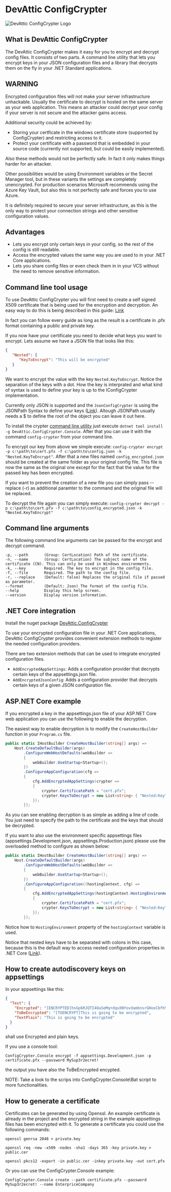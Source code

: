 # DevAttic ConfigCrypter
![DevAttic ConfigCrypter Logo](devattic_configcrypter-normal256.png "DevAttic ConfigCrypter Logo")

## What is DevAttic ConfigCrypter
The DevAttic ConfigCrypter makes it easy for you to encrypt and decrypt config files. It consists of two parts. A command line utility that lets you encrypt keys in your JSON configuration files and a library that decrypts them on the fly in your .NET Standard applications.

## WARNING
Encrypted configuration files will not make your server infrastructure unhackable. Usually the certificate to decrypt is hosted on the same server as your web application. This means an attacker could decrypt your config if your server is not secure and the attacker gains access.

Additional security could be achieved by:
- Storing your certficate in the windows certificate store (supported by ConfigCrypter) and restricting access to it.
- Protect your certificate with a password that is embedded in your source code (currently not supported, but could be easily implemented).

Also these methods would not be perfectly safe. In fact it only makes things harder for an attacker.

Other possibilities would be using Environment variables or the Secret Manager tool, but in these variants the settings are completely unencrypted. For production scenarios Microsoft recommends using the Azure Key Vault, but also this is not perfectly safe and forces you to use Azure.

It is definitely required to secure your server infrastructure, as this is the only way to protect your connection strings and other sensitive configuration values.

## Advantages
- Lets you encrypt only certain keys in your config, so the rest of the config is still readable.
- Access the encrypted values the same way you are used to in your .NET Core applications.
- Lets you share config files or even check them in in your VCS without the need to remove sensitive information.

## Command line tool usage
To use DevAttic ConfigCrypter you will first need to create a self signed X509 certificate that is being used for the encryption and decryption. An easy way to do this is being described in this guide: [Link](https://www.claudiobernasconi.ch/2016/04/17/creating-a-self-signed-x509-certificate-using-openssl-on-windows/)

In fact you can follow every guide as long as the result is a certificate in .pfx format containing a public and private key.

If you now have your certificate you need to decide what keys you want to encrypt. Lets assume we have a JSON file that looks like this:

```json
{
   "Nested": {
      "KeyToEncrypt": "This will be encrypted"
   }
}
```

We want to encrypt the value with the key `Nested.KeyToEncrypt`. Notice the separation of the keys with a dot. How the key is interprated and what kind of syntax is used to define your key is up to the IConfigCrypter implementation.

Currently only JSON is supported and the `JsonConfigCrypter` is using the JSONPath Syntax to define your keys ([Link](https://goessner.net/articles/JsonPath/)). Altough JSONPath usually needs a $ to define the root of the object you can leave it out here.

To install the crypter [command line utility](https://www.nuget.org/packages/DevAttic.ConfigCrypter.Console/) just execute `dotnet tool install -g DevAttic.ConfigCrypter.Console`. After that you can use it with the command `config-crypter` from your command line.

To encrypt our key from above we simple execute:
`config-crypter encrypt -p c:\path\to\cert.pfx -f c:\path\to\config.json -k "Nested.KeyToEncrypt"`.
After that a new files named `config_encrypted.json` should be created at the same folder as your original config file. This file is now the same as the original one except for the fact that the value for the passed key has been encrypted.

If you want to prevent the creation of a new file you can simply pass --replace (-r) as additional paramter to the command and the original file will be replaced.

To decrypt the file again you can simply execute:
`config-crypter decrypt -p c:\path\to\cert.pfx -f c:\path\to\config_encrypted.json -k "Nested.KeyToEncrypt"`

## Command line arguments
The following command line arguments can be passed for the encrypt and decrypt command.
```
-p, --path       (Group: CertLocation) Path of the certificate.
-n, --name       (Group: CertLocation) The subject name of the certificate (CN). This can only be used in Windows environments.
-k, --key        Required. The key to encrypt in the config file.
-f, --file       Required. The path to the config file.
-r, --replace    (Default: false) Replaces the original file if passed as parameter.
--format         (Default: Json) The format of the config file.
--help           Display this help screen.
--version        Display version information.
```

## .NET Core integration
Install the nuget package [DevAttic.ConfigCrypter](https://www.nuget.org/packages/DevAttic.ConfigCrypter/)

To use your encrypted configuration file in your .NET Core applications, DevAttic ConfigCrypter provides convenient extension methods to register the needed configuration providers.

There are two extension methods that can be used to integrate encrypted configuration files.

- `AddEncryptedAppSettings`: Adds a configuration provider that decrypts certain keys of the appsettings.json file.
- `AddEncryptedJsonConfig`: Adds a configuration provider  that decrypts certain keys of a given JSON configuration file.

## ASP.NET Core example
If you encrypted a key in the appsettings.json file of your ASP.NET Core web application you can use the following to enable the decryption.

The easiest way to enable decryption is to modify the `CreateHostBuilder` function in your `Program.cs` file.

```csharp
public static IHostBuilder CreateHostBuilder(string[] args) =>
    Host.CreateDefaultBuilder(args)
        .ConfigureWebHostDefaults(webBuilder =>
        {
            webBuilder.UseStartup<Startup>();
        })
        .ConfigureAppConfiguration(cfg =>
        {
            cfg.AddEncryptedAppSettings(crypter =>
            {
                crypter.CertificatePath = "cert.pfx";
                crypter.KeysToDecrypt = new List<string> { "Nested:KeyToEncrypt" };
            });
        });
```

As you can see enabling decryption is as simple as adding a line of code. You just need to specify the path to the certificate and the keys that should be decrypted.

If you want to also use the environment specific appsettings files (appsettings.Development.json, appsettings.Production.json) please use the overloaded method to configure as shown below:

```csharp
public static IHostBuilder CreateHostBuilder(string[] args) =>
    Host.CreateDefaultBuilder(args)
        .ConfigureWebHostDefaults(webBuilder =>
        {
            webBuilder.UseStartup<Startup>();
        })
        .ConfigureAppConfiguration((hostingContext, cfg) =>
        {
            cfg.AddEncryptedAppSettings(hostingContext.HostingEnvironment, crypter =>
            {
                crypter.CertificatePath = "cert.pfx";
                crypter.KeysToDecrypt = new List<string> { "Nested:KeyToEncrypt" };
            });
        });
```
Notice how to `HostingEnvironment` property of the `hostingContext` variable is used.

Notice that nested keys have to be separated with colons in this case, because this is the default way to access nested configuration properties in .NET Core ([Link](https://docs.microsoft.com/en-us/aspnet/core/fundamentals/configuration/?view=aspnetcore-3.1#configuration-keys-and-values)).

## How to create autodiscovery keys on appsettings

In your appsettings like this: 
```json
{
  "Test": {
    "Encrypted": "[ENCRYPTED]hsGp6RJQTI48aSeMq+dqvXNYovdambnsrGHooCbfh5sw+gBJdVE4lrfuxSEAMkMAKZFsu17uG2s6vZ16+LzzyNVPcVX4OyCfkxbwCKZW7OtsX9xaOaRsKmlLoU72PDrX0aOI3zvfv3ecFw9DyQiopVQ3u9n+6UWg1+euhEAJIjSizZxHusfVC5rduhNplmBVOWzm4zlwQC1WfR+7baZwv7HOknvTi+JdzhlchXqagMHsmNQsgPcvKjwnDFfqFcu7QlZpChRbuBqxlz+LwYcYHG2GOF8akp3JsDNa0Abaq3qfxxBIJ8HnY2feuQD7QpRf0S1JHvLL0yxwXzhweyCUWg==",
    "ToBeEncrypted": "[TOENCRYPT]This is going to be encrypted",
    "TextPlain": "This is going to be encrypted"
  }
}
```
shall use Encrypted and plain keys.

If you use a console tool:

`ConfigCrypter.Console encrypt -f appsettings.Development.json -p certificate.pfx --password MySup3r2ecret!`

the output you have also the ToBeEncrypted encypted.

NOTE:
Take a look to the scrips into ConfigCrypter.Console\Bat script to more functionalities.


## How to generate a certificate
Certificates can be generated by using Openssl.
An example certificate is already in the project and the encrypted string in the example appsettings files has been encrypted with it.
To generate a certificate you could use the following commands:

`openssl genrsa 2048 > private.key`

`openssl req -new -x509 -nodes -sha1 -days 365 -key private.key > public.cer`

`openssl pkcs12 -export -in public.cer -inkey private.key -out cert.pfx`

Or you can use the ConfigCrypter.Console example:

`ConfigCrypter.Console create --path certificate.pfx --password MySup3r2ecret! --name EnterpriceCompany`
